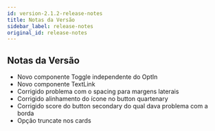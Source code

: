 ```yaml
---
id: version-2.1.2-release-notes
title: Notas da Versão
sidebar_label: release-notes
original_id: release-notes
---
```


## Notas da Versão

- Novo componente Toggle independente do OptIn
- Novo componente TextLink
- Corrigido problema com o spacing para margens laterais
- Corrigido alinhamento do ícone no button quartenary
- Corrigido score do button secondary do qual dava problema com a borda
- Opção truncate nos cards
